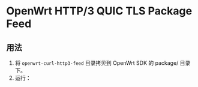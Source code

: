 # OpenWrt HTTP/3 QUIC TLS Package Feed

## 用法

1. 将 `openwrt-curl-http3-feed` 目录拷贝到 OpenWrt SDK 的 package/ 目录下。
2. 运行：
